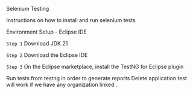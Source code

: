 Selenium Testing

Instructions on how to install and run selenium tests

Environment Setup - Eclipse IDE

`Step 1` Download JDK 21

`Step 2` Download the Eclipse IDE

`Step 3` On the Eclipse marketplace, install the TestNG for Eclipse plugin

Run tests from testng in order to generate reports
Delete application test will work if we have any organization linked .
